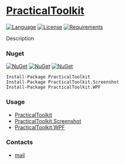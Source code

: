 # [PracticalToolkit](https://github.com/ZGGSONG/PracticalToolkit/) 

[![Language](https://img.shields.io/badge/language-C%23-blue.svg?style=flat-square)](https://github.com/ZGGSONG/PracticalToolkit/search?l=C%23&o=desc&s=&type=Code) 
[![License](https://img.shields.io/github/license/ZGGSONG/PracticalToolkit.svg?label=License&maxAge=86400)](LICENSE) 
[![Requirements](https://img.shields.io/badge/Requirements-.NET%20Standard%202.0-blue.svg)](https://github.com/dotnet/standard/blob/master/docs/versions/netstandard2.0.md)
<!--[![Build Status](https://github.com/ZGGSONG/PracticalToolkit/workflows/.NET/badge.svg?branch=master)](https://github.com/ZGGSONG/PracticalToolkit/actions?query=workflow%3A%22.NET%22)-->

Description

### Nuget

[![NuGet](https://img.shields.io/nuget/dt/PracticalToolkit.svg?style=flat-square&label=PracticalToolkit)](https://www.nuget.org/packages/PracticalToolkit/)
[![NuGet](https://img.shields.io/nuget/dt/PracticalToolkit.svg?style=flat-square&label=PracticalToolkit.Screenshot)](https://www.nuget.org/packages/PracticalToolkit.Screenshot/)
[![NuGet](https://img.shields.io/nuget/dt/PracticalToolkit.WPF.svg?style=flat-square&label=PracticalToolkit.WPF)](https://www.nuget.org/packages/PracticalToolkit.WPF/)

```
Install-Package PracticalToolkit
Install-Package PracticalToolkit.Screenshot
Install-Package PracticalToolkit.WPF
```

### Usage

- [PracticalToolkit](./src/PracticalToolkit/README.md)
- [PracticalToolkit.Screenshot](./src/PracticalToolkit.Screenshot/README.md)
- [PracticalToolkit.WPF](./src/PracticalToolkit.WPF/README.md)

### Contacts

* [mail](mailto:zggsong@foxmail.com)
